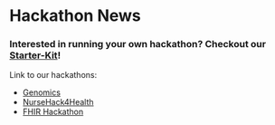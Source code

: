 # Hackathon News

### Interested in running your own hackathon? Checkout our [**Starter-Kit**](https://github.com/microsoft/hackathon-starter-kit)!

Link to our hackathons: 
- [Genomics](../Genomics/Hackathon)
- [NurseHack4Health](../NurseHack4Health)
- [FHIR Hackathon](../FHIR/Hackathon)

